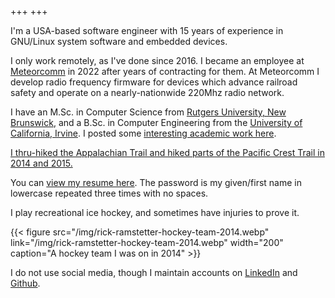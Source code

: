 +++
+++

I'm a USA-based software engineer with 15 years of experience in GNU/Linux system software and embedded devices.

I only work remotely, as I've done since 2016. I became an employee at [Meteorcomm](https://www.meteorcomm.com) in 2022 after years of contracting for them. At Meteorcomm I develop radio frequency firmware for devices which advance railroad safety and operate on a nearly-nationwide 220Mhz radio network.

I have an M.Sc. in Computer Science from [Rutgers University, New Brunswick](https://www.cs.rutgers.edu), and a B.Sc. in Computer Engineering from the [University of California, Irvine](https://www.uci.edu). I posted some [interesting academic work here](/pages/academic-work/).

[I thru-hiked the Appalachian Trail and hiked parts of the Pacific Crest Trail in 2014 and 2015.](/pages/backpacking/)

You can [view my resume here](/files/rick-ramstetter-resume-20231102.pdf). The password is my given/first name in lowercase repeated three times with no spaces.

I play recreational ice hockey, and sometimes have injuries to prove it.

{{< figure src="/img/rick-ramstetter-hockey-team-2014.webp" link="/img/rick-ramstetter-hockey-team-2014.webp" width="200" caption="A hockey team I was on in 2014" >}}

I do not use social media, though I maintain accounts on [LinkedIn](https://linkedin.com/in/ut3) and [Github](https://github.com/ut3).
